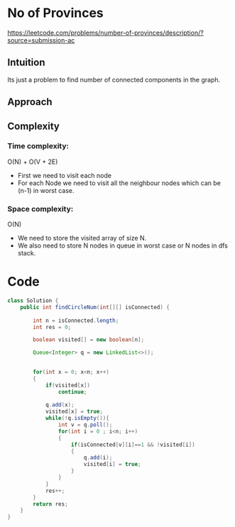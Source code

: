 # No of Provinces 

https://leetcode.com/problems/number-of-provinces/description/?source=submission-ac

## Intuition
Its just a problem to find number of connected components in the graph.

## Approach
<!-- Describe your approach to solving the problem. -->

## Complexity

### Time complexity:
O(N) + O(V + 2E)
- First we need to visit each node
- For each Node we need to visit all the neighbour nodes which can be (n-1) in worst case.

### Space complexity:
O(N)
- We need to store the visited array of size N.
- We also need to store N nodes in queue in worst case or N nodes in dfs stack.

# Code
```java
class Solution {
    public int findCircleNum(int[][] isConnected) {
        
        int n = isConnected.length;
        int res = 0;

        boolean visited[] = new boolean[n];

        Queue<Integer> q = new LinkedList<>();
        

        for(int x = 0; x<n; x++)
        {
            if(visited[x])
                continue;
                
            q.add(x);
            visited[x] = true;
            while(!q.isEmpty()){
                int v = q.poll();
                for(int i = 0 ; i<n; i++)
                {
                    if(isConnected[v][i]==1 && !visited[i])
                    {
                        q.add(i);
                        visited[i] = true;
                    }
                }
            }
            res++;
        }
        return res;
    }
}
```
